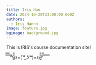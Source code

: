 ```yaml
---
title: Iris Han
date: 2024-10-20T23:08:00.000Z
authors:
  - Iris Hannn
image: feature.jpg
bgimage: background.jpg
---
```

This is IRIS's course documentation site!

̿̿ ̿̿ ̿̿ ̿'̿’\̵͇̿̿\з=( ͠° ͟ʖ ͡°)=ε/̵͇̿̿/‘̿̿ ̿ ̿ ̿ ̿ ̿
